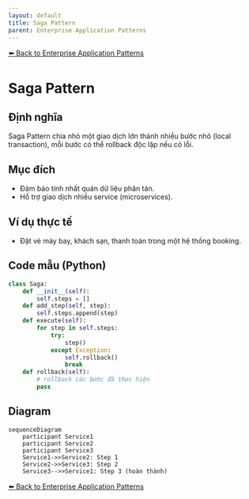 ```yaml
---
layout: default
title: Saga Pattern
parent: Enterprise Application Patterns
---
```


[⬅️ Back to Enterprise Application Patterns](/system-design-pattern/enterprise)

# Saga Pattern

## Định nghĩa
Saga Pattern chia nhỏ một giao dịch lớn thành nhiều bước nhỏ (local transaction), mỗi bước có thể rollback độc lập nếu có lỗi.

## Mục đích
- Đảm bảo tính nhất quán dữ liệu phân tán.
- Hỗ trợ giao dịch nhiều service (microservices).

## Ví dụ thực tế
- Đặt vé máy bay, khách sạn, thanh toán trong một hệ thống booking.

## Code mẫu (Python)
```python
class Saga:
    def __init__(self):
        self.steps = []
    def add_step(self, step):
        self.steps.append(step)
    def execute(self):
        for step in self.steps:
            try:
                step()
            except Exception:
                self.rollback()
                break
    def rollback(self):
        # rollback các bước đã thực hiện
        pass
```

## Diagram
```mermaid
sequenceDiagram
    participant Service1
    participant Service2
    participant Service3
    Service1->>Service2: Step 1
    Service2->>Service3: Step 2
    Service3-->>Service1: Step 3 (hoàn thành)
```

[⬅️ Back to Enterprise Application Patterns](/system-design-pattern/enterprise) 